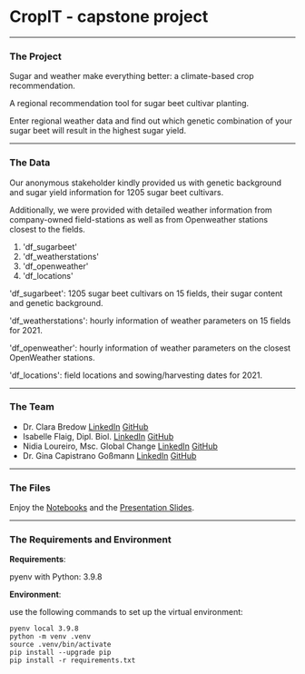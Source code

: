 # CropIT - capstone project

------

### The Project

Sugar and weather make everything better: a climate-based crop recommendation.

A regional recommendation tool for sugar beet cultivar planting.

Enter regional weather data and find out which genetic combination of your sugar beet will result in the highest sugar yield.

------

### The Data

Our anonymous stakeholder kindly provided us with genetic background and sugar yield information for 1205 sugar beet cultivars.

Additionally, we were provided with detailed weather information from company-owned field-stations as well as from Openweather stations closest to the fields.

1. 'df_sugarbeet'
2. 'df_weatherstations'
3. 'df_openweather'
4. 'df_locations'

'df_sugarbeet': 1205 sugar beet cultivars on 15 fields, their sugar content and genetic background.

'df_weatherstations': hourly information of weather parameters on 15 fields for 2021.

'df_openweather': hourly information of weather parameters on the closest OpenWeather stations.

'df_locations': field locations and sowing/harvesting dates for 2021.

------

### The Team

- Dr. Clara Bredow [LinkedIn](https://www.linkedin.com/in/clara-bredow/) [GitHub](https://github.com/ClaraBredow)
- Isabelle Flaig, Dipl. Biol. [LinkedIn](https://www.linkedin.com/in/isabellecarinaflaig/) [GitHub](https://github.com/IsabelleCarinaFlaig)
- Nidia Loureiro, Msc. Global Change [LinkedIn](https://www.linkedin.com/in/nidia-loureiro-2b6524116/) [GitHub](https://github.com/NidiaL)
- Dr. Gina Capistrano Goßmann [LinkedIn](https://www.linkedin.com/in/ginacapistrano/) [GitHub](https://github.com/fraugina)

------

### The Files

Enjoy the [Notebooks]() and the [Presentation Slides]().

------

### The Requirements and Environment

**Requirements**: 

pyenv with Python: 3.9.8

**Environment**: 

use the following commands to set up the virtual environment:

    pyenv local 3.9.8
    python -m venv .venv
    source .venv/bin/activate
    pip install --upgrade pip
    pip install -r requirements.txt

